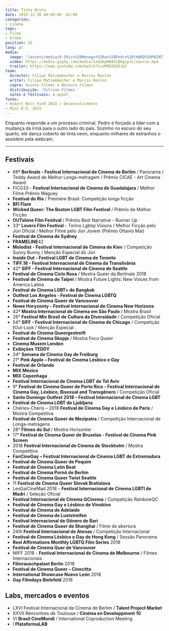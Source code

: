 ```yaml
---
title: Tinta Bruta
date: 2018-12-30 00:00:00 -02:00
categories:
- cinema
tags:
- Filme
- Drama
position: 32
lang: pt
media:
  image: "/assets/media/6-Shico%20Menegat%20as%20Pedro%20(HARD%20PAINT).jpg"
  video: https://media.giphy.com/media/1xOyKpKW4hCQXgLpvC/source.mp4
  trailer: https://www.youtube.com/watch?v=zM9Q36ZKJqY
team:
  director: Filipe Matzembacher e Marcio Reolon
  writer: Filipe Matzembacher e Marcio Reolon
  copro: Avante Filmes e Besouro Filmes
  distribuição: 'Vitrine Filmes '
  sales e festivais: m-appel
funds:
- Hubert Bals Fund 2014 / Desenvolvimento
- MinC B.O. 2015
---
```


Enquanto responde a um processo criminal, Pedro é forçado a lidar com a mudança da irmã para o outro lado do país. Sozinho no escuro do seu quarto, ele dança coberto de tinta neon, enquanto milhares de estranhos o assistem pela webcam.

---

## Festivais
* 68ª **Berlinale - Festival Internacional de Cinema de Berlim** / Panorama / Teddy Award de Melhor Longa-metragem / Prêmio CICAE - Art Cinema Award
* FICG33 - **Festival Internacional de Cinema de Guadalajara** / Melhor Filme Prêmio Maguey
* **Festival do Rio** / Première Brasil: Competição longa ficção
* **BFI Flare**
* **Wicked Queer: The Boston LGBT Film Festival** / Prêmio de Melhor Ficção
* **OUTshine Film Festival** / Prêmio Best Narrative - Runner Up
* 33° **Lovers Film Festival** - Torino Lgbtqi Visions / Melhor Ficção pelo Júri Oficial / Melhor Filme pelo Júri Jovem (Prêmio Ottavio Mai)
* **Festival de Cinema de Sydney**
* **FRAMELINE**42
* **Molodist - Festival Internacional de Cinema de Kiev** / Competição Sunny Bunny / Menção Especial do Júri 
* **Inside Out - Festival LGBT de Cinema de Toronto**
* **TIFF.18 - Festival Internacional de Cinema da Transilvânia**
* 42º **SIFF - Festival Internacional de Cinema de Seattle**
* **Festival de Cinema Ciclo Rosa** / Mostra Queer da Berlinale 2018
* **Festival de Cinema de Taipei** / Mostra Future Lights: New Voices from America Latina
* **Festival de Cinema LGBT+ de Bangkok**
* **Outfest Los Angeles - Festival de Cinema LGBTQ**
* **Festival de Cinema Queer de Vancouver** 
* **Nowe Horyzonty - Festival Internacional de Cinema New Horizons**
* 42ª **Mostra Internacional de Cinema em São Paulo** / Mostra Brasil
* 26° **Festival Mix Brasil de Cultura da Diversidade** / Competição Oficial
* 54º **SIFF - Festival Internacional de Cinema de Chicago** / Competição ƒOut-Look / Menção Especial
* **Festival de Cinema Queergestreift** 
* **Festival de Cinema Skopje** / Mostra Foco Queer
* **Cinema Musem London**
* **Exibições TEDDY**
* 34° **Semana de Cinema Gay de Freiburg**
* 21° **Pink Apple – Festival de Cinema Lésbico e Gay**
* **Festival de Orlando** 
* **MIX México**
* **MIX Copenhaga**
* **Festival Internacional de Cinema LGBT de Tel Aviv**
* 9° **Festival de Cinema Queer de Porto Rico - Festival Internacional de Cinema Gay, Lésbico, Bisexual and Transgênero** / Competição Oficial
* **Santo Domingo Outfest 2018 – Festival Internacional de Cinema LGBT**
* **Festival de Cinema LGBT de Ljubljana**
* Chéries-Chéris – 2018 **Festival de Cinema Gay e Lésbico de Paris** / Mostra Competitiva
* **Festival de Cinema Queer de Mezipatra** / Competição Internacional de Longa-metragens
* 28° **Filmes do Sul** / Mostra Horisonter
* 17° **Festival de Cinema Queer de Bruxelas - Festival de Cinema Pink Screen**
* 2018 **Festival Internacional de Cinema de Stockholm** / Mostra Competitiva
* **FanCineGay – Festival Internacional de Cinema LGBT de Extremadura**
* **Festival de Cinema Queer de Pequim**
* **Festival de Cinema Latin Beat**
* **Festival de Cinema Pornô de Berlim**
* **Festival de Cinema Queer Twist Seattle**
* 11 **Festival de Cinema Queer Slovak Bratislava**
* LesGaiCineMad 2018 – **Festival Internacional de Cinema LGBTI de Madri** / Seleção Oficial
* **Festival Internacional de Cinema QCinema** / Competição RainbowQC 
* **Festival de Cinema Gay e Lésbico de Vinokino**
* **Festival de Cinema de Adelaide**
* **Festival de Cinema de Luststreifen**
* **Festival Internacional de Gênero de Bari**
* **Festival de Cinema Queer de Shanghai** / Filme de abertura
* 24th **Festival Internacional de Atenas** / Competição Internacional
* **Festival de Cinema Lésbico e Gay de Hong Kong** / Sessão Panorama
* **Reel Affirmations Monthly LGBTQ Film Series** 2018
* **Festival de Cinema Quer de Vancouver**
* MIFF 2018 - **Festival Internacional de Cinema de Melbourne** / Filmes Internacionais
* **Filmrauschpalast Berlin** 2018
* **Festival de Cinema Queer – Cinecitta**
* **International Showcase Nuevo León** 2018
* **Gay Filmdays Bielefeld** 2018

## Labs, mercados e eventos
* LXVI Festival Internacional de Cinema de Berlim / **Talent Project Market**
* XXVII Rencontres de Toulouse / **Cinéma en Developpment 10**
* VI **Brasil CineMundi** / International Coproduction Meeting
* I **PlataformaLAB**

